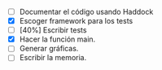 - [ ] Documentar el código usando Haddock
- [x] Escoger framework para los tests
- [ ] [40%] Escribir tests
- [x] Hacer la función main.
- [ ] Generar gráficas.
- [ ] Escribir la memoria.
